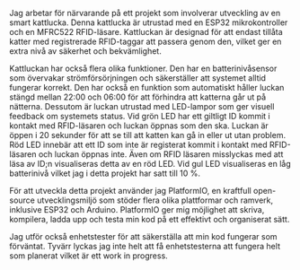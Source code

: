 
Jag arbetar för närvarande på ett projekt som involverar utveckling av en smart kattlucka. Denna kattlucka är utrustad med en ESP32 mikrokontroller och en MFRC522 RFID-läsare. Kattluckan är designad för att endast tillåta katter med registrerade RFID-taggar att passera genom den, vilket ger en extra nivå av säkerhet och bekvämlighet.

Kattluckan har också flera olika funktioner. Den har en batterinivåsensor som övervakar strömförsörjningen och säkerställer att systemet alltid fungerar korrekt. Den har också en funktion som automatiskt håller luckan stängd mellan 22:00 och 06:00 för att förhindra att katterna går ut på nätterna. Dessutom är luckan utrustad med LED-lampor som ger visuell feedback om systemets status. Vid grön LED har ett giltligt ID kommit i kontakt med RFID-läsaren och luckan öppnas som den ska. Luckan är öppen i 20 sekunder för att se till att katten kan gå in eller ut utan problem. Röd LED innebär att ett ID som inte är registerat kommit i kontakt med RFID-läsaren och luckan öppnas inte. Även om RFID läsaren misslyckas med att läsa av ID;n visualiseras detta av en röd LED. Vid gul LED visualiseras en låg batterinivå vilket jag i detta projekt har satt till 10 %. 

För att utveckla detta projekt använder jag PlatformIO, en kraftfull open-source utvecklingsmiljö som stöder flera olika plattformar och ramverk, inklusive ESP32 och Arduino. PlatformIO ger mig möjlighet att skriva, kompilera, ladda upp och testa min kod på ett effektivt och organiserat sätt.

Jag utför också enhetstester för att säkerställa att min kod fungerar som förväntat. 
Tyvärr lyckas jag inte helt att få enhetstesterna att fungera helt som planerat vilket är ett work in progress. 

